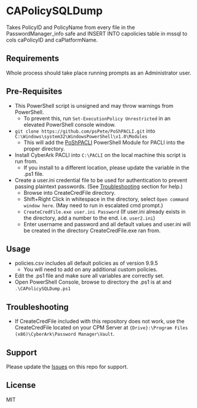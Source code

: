 # CAPolicySQLDump
Takes PolicyID and PolicyName from every file in the PasswordManager_info safe and INSERT INTO capolicies table in mssql to cols caPolicyID and caPlatformName.

## Requirements
Whole process should take place running prompts as an Administrator user.

## Pre-Requisites
* This PowerShell script is unsigned and may throw warnings from PowerShell.
    * To prevent this, run `Set-ExecutionPolicy Unrestricted` in an elevated PowerShell console window.
* `git clone https://github.com/psPete/PoShPACLI.git` into `C:\Windows\system32\WindowsPowerShell\v1.0\Modules`
    * This will add the [PoShPACLI](https://github.com/psPete/PoShPACLI) PowerShell Module for PACLI into the proper directory. 
* Install CyberArk PACLI into `C:\PACLI` on the local machine this script is run from.
    * If you install to a different location, please update the variable in the .ps1 file.
* Create a user.ini credential file to be used for authentication to prevent passing plaintext passwords. (See [Troubleshooting](#troubleshooting) section for help.)
    * Browse into CreateCredFile directory.
    * Shift+Right Click in whitespace in the directory, select `Open command window here`. (May need to run in escalated cmd prompt.)
    * `CreateCredFile.exe user.ini Password` (If user.ini already exists in the directory, add a number to the end. i.e. `user2.ini`)
    * Enter username and password and all default values and user.ini will be created in the directory CreateCredFile.exe ran from.

## Usage
* policies.csv includes all default policies as of version 9.9.5
    * You will need to add on any additional custom policies.
* Edit the .ps1 file and make sure all variables are correctly set.
* Open PowerShell Console, browse to directory the .ps1 is at and `.\CAPolicySQLDump.ps1`

## Troubleshooting
* If CreateCredFile included with this repository does not work, use the CreateCredFile located on your CPM Server at `{Drive}:\Program Files (x86)\CyberArk\Password Manager\Vault`.

## Support
Please update the [Issues](https://github.com/infamousjoeg/CAPolicySQLDump/issues) on this repo for support.

## License
MIT